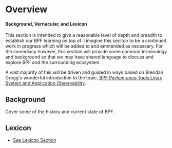 # Overview
#### Background, Vernacular, and Lexicon

This section is intended to give a reasonable level of depth and breadth to establish our BPF learning on
top of. I imagine this seciton to be a continued work in progress which will be added to and emmended as
necessary. For the immediacy however, this section will provide some common terminology and background so
that we may have shared language to discuss and explore BPF and the surrounding ecosystem.

A vast majority of this will be driven and guided in ways based on Brendan Gregg's wonderful introduction
to the topic, [BPF Perfomrance Tools Linux System and Application Observability](http://www.brendangregg.com/blog/2019-07-15/bpf-performance-tools-book.html).

## Background

Cover some of the history and current state of BPF.

## Lexicon
- [See Lexicon Section](./lexicon.md)
